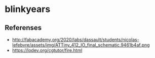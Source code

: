# blinkyears

## Referenses

* http://fabacademy.org/2020/labs/dassault/students/nicolas-lefebvre/assets/img/ATTiny_412_IO_final_schematic.9461b4af.png
* https://lodev.org/cgtutor/fire.html

